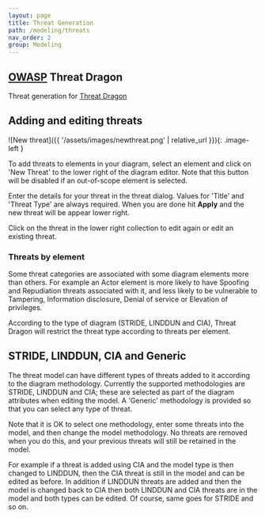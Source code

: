```yaml
---
layout: page
title: Threat Generation
path: /modeling/threats
nav_order: 2
group: Modeling
---
```


<style type="text/css">
.image-left {
  display: block;
  margin-left: auto;
  margin-right: 15px;
  float: left;
}
</style>

## [OWASP](https://www.owasp.org) Threat Dragon

Threat generation for [Threat Dragon](http://owasp.org/www-project-threat-dragon)

## Adding and editing threats

![New threat]({{ '/assets/images/newthreat.png' | relative_url }}){: .image-left }

To add threats to elements in your diagram, select an element
and click on 'New Threat' to the lower right of the diagram editor.
Note that this button will be disabled if an out-of-scope element is selected.

Enter the details for your threat in the threat dialog.
Values for 'Title' and 'Threat Type' are always required.
When you are done hit **Apply** and the new threat will be appear lower right.

Click on the threat in the lower right collection to edit again or edit an existing threat.

### Threats by element
Some threat categories are associated with some diagram elements more than others.
For example an Actor element is more likely to have Spoofing and Repudiation threats
associated with it, and less likely to be vulnerable to
Tampering, Information disclosure, Denial of service or Elevation of privileges.

According to the type of diagram (STRIDE, LINDDUN and CIA),
Threat Dragon will restrict the threat type according to threats per element.

## STRIDE, LINDDUN, CIA and Generic
The threat model can have different types of threats added to it according to the diagram methodology.
Currently the supported methodologies are STRIDE, LINDDUN and CIA;
these are selected as part of the diagram attributes when editing the model.
A 'Generic' methodology is provided so that you can select any type of threat. 

Note that it is OK to select one methodology, enter some threats into the model,
and then change the model methodology. No threats are removed when you do this,
and your previous threats will still be retained in the model.

For example if a threat is added using CIA and the model type is then changed to LINDDUN,
then the CIA threat is still in the model and can be edited as before.
In addition if LINDDUN threats are added and then the model is changed back to CIA
then both LINDDUN and CIA threats are in the model and both types can be edited.
Of course, same goes for STRIDE and so on.

